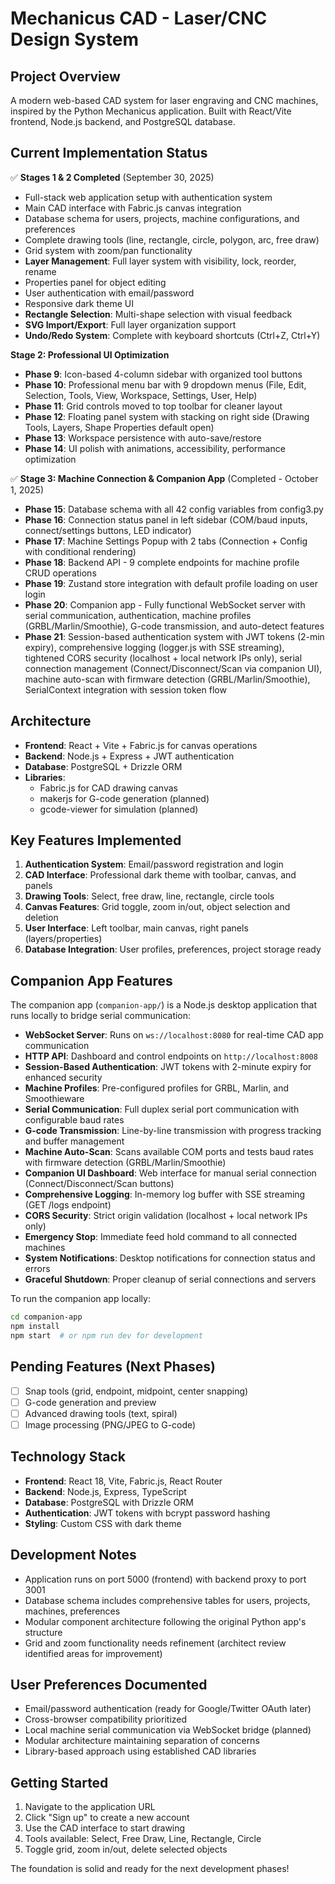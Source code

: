 # Mechanicus CAD - Laser/CNC Design System

## Project Overview
A modern web-based CAD system for laser engraving and CNC machines, inspired by the Python Mechanicus application. Built with React/Vite frontend, Node.js backend, and PostgreSQL database.

## Current Implementation Status
✅ **Stages 1 & 2 Completed** (September 30, 2025)
- Full-stack web application setup with authentication system
- Main CAD interface with Fabric.js canvas integration
- Database schema for users, projects, machine configurations, and preferences
- Complete drawing tools (line, rectangle, circle, polygon, arc, free draw)
- Grid system with zoom/pan functionality
- **Layer Management**: Full layer system with visibility, lock, reorder, rename
- Properties panel for object editing
- User authentication with email/password
- Responsive dark theme UI
- **Rectangle Selection**: Multi-shape selection with visual feedback
- **SVG Import/Export**: Full layer organization support
- **Undo/Redo System**: Complete with keyboard shortcuts (Ctrl+Z, Ctrl+Y)

**Stage 2: Professional UI Optimization**
- **Phase 9**: Icon-based 4-column sidebar with organized tool buttons
- **Phase 10**: Professional menu bar with 9 dropdown menus (File, Edit, Selection, Tools, View, Workspace, Settings, User, Help)
- **Phase 11**: Grid controls moved to top toolbar for cleaner layout
- **Phase 12**: Floating panel system with stacking on right side (Drawing Tools, Layers, Shape Properties default open)
- **Phase 13**: Workspace persistence with auto-save/restore
- **Phase 14**: UI polish with animations, accessibility, performance optimization

✅ **Stage 3: Machine Connection & Companion App** (Completed - October 1, 2025)
- **Phase 15**: Database schema with all 42 config variables from config3.py
- **Phase 16**: Connection status panel in left sidebar (COM/baud inputs, connect/settings buttons, LED indicator)
- **Phase 17**: Machine Settings Popup with 2 tabs (Connection + Config with conditional rendering)
- **Phase 18**: Backend API - 9 complete endpoints for machine profile CRUD operations
- **Phase 19**: Zustand store integration with default profile loading on user login
- **Phase 20**: Companion app - Fully functional WebSocket server with serial communication, authentication, machine profiles (GRBL/Marlin/Smoothie), G-code transmission, and auto-detect features
- **Phase 21**: Session-based authentication system with JWT tokens (2-min expiry), comprehensive logging (logger.js with SSE streaming), tightened CORS security (localhost + local network IPs only), serial connection management (Connect/Disconnect/Scan via companion UI), machine auto-scan with firmware detection (GRBL/Marlin/Smoothie), SerialContext integration with session token flow

## Architecture
- **Frontend**: React + Vite + Fabric.js for canvas operations
- **Backend**: Node.js + Express + JWT authentication
- **Database**: PostgreSQL + Drizzle ORM
- **Libraries**: 
  - Fabric.js for CAD drawing canvas
  - makerjs for G-code generation (planned)
  - gcode-viewer for simulation (planned)

## Key Features Implemented
1. **Authentication System**: Email/password registration and login
2. **CAD Interface**: Professional dark theme with toolbar, canvas, and panels
3. **Drawing Tools**: Select, free draw, line, rectangle, circle tools
4. **Canvas Features**: Grid toggle, zoom in/out, object selection and deletion
5. **User Interface**: Left toolbar, main canvas, right panels (layers/properties)
6. **Database Integration**: User profiles, preferences, project storage ready

## Companion App Features
The companion app (`companion-app/`) is a Node.js desktop application that runs locally to bridge serial communication:
- **WebSocket Server**: Runs on `ws://localhost:8080` for real-time CAD app communication
- **HTTP API**: Dashboard and control endpoints on `http://localhost:8008`
- **Session-Based Authentication**: JWT tokens with 2-minute expiry for enhanced security
- **Machine Profiles**: Pre-configured profiles for GRBL, Marlin, and Smoothieware
- **Serial Communication**: Full duplex serial port communication with configurable baud rates
- **G-code Transmission**: Line-by-line transmission with progress tracking and buffer management
- **Machine Auto-Scan**: Scans available COM ports and tests baud rates with firmware detection (GRBL/Marlin/Smoothie)
- **Companion UI Dashboard**: Web interface for manual serial connection (Connect/Disconnect/Scan buttons)
- **Comprehensive Logging**: In-memory log buffer with SSE streaming (GET /logs endpoint)
- **CORS Security**: Strict origin validation (localhost + local network IPs only)
- **Emergency Stop**: Immediate feed hold command to all connected machines
- **System Notifications**: Desktop notifications for connection status and errors
- **Graceful Shutdown**: Proper cleanup of serial connections and servers

To run the companion app locally:
```bash
cd companion-app
npm install
npm start  # or npm run dev for development
```

## Pending Features (Next Phases)
- [ ] Snap tools (grid, endpoint, midpoint, center snapping)
- [ ] G-code generation and preview
- [ ] Advanced drawing tools (text, spiral)
- [ ] Image processing (PNG/JPEG to G-code)

## Technology Stack
- **Frontend**: React 18, Vite, Fabric.js, React Router
- **Backend**: Node.js, Express, TypeScript
- **Database**: PostgreSQL with Drizzle ORM
- **Authentication**: JWT tokens with bcrypt password hashing
- **Styling**: Custom CSS with dark theme

## Development Notes
- Application runs on port 5000 (frontend) with backend proxy to port 3001
- Database schema includes comprehensive tables for users, projects, machines, preferences
- Modular component architecture following the original Python app's structure
- Grid and zoom functionality needs refinement (architect review identified areas for improvement)

## User Preferences Documented
- Email/password authentication (ready for Google/Twitter OAuth later)
- Cross-browser compatibility prioritized 
- Local machine serial communication via WebSocket bridge (planned)
- Modular architecture maintaining separation of concerns
- Library-based approach using established CAD libraries

## Getting Started
1. Navigate to the application URL
2. Click "Sign up" to create a new account
3. Use the CAD interface to start drawing
4. Tools available: Select, Free Draw, Line, Rectangle, Circle
5. Toggle grid, zoom in/out, delete selected objects

The foundation is solid and ready for the next development phases!